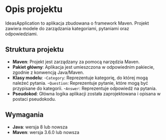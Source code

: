 # Opis projektu

IdeasApplication to aplikacja zbudowana o framework Maven. Projekt zawiera modele do zarządzania kategoriami, pytaniami oraz odpowiedziami.

## Struktura projektu
- **Maven**: Projekt jest zarządzany za pomocą narzędzia Maven.
- **Pakiet główny**: Aplikacja jest umieszczona w odpowiednim pakiecie, zgodnie z konwencją Java/Maven.
- **Klasy modelu**:
  -`Category`: Reprezentuje kategorię, do której mogą należeć pytania. 
  -`Question`: Reprezentuje pytanie, które mogą być przypisane do kategorii. 
  -`Answer`: Reprezentuje odpowiedź na pytania.
- **Pseudokod**: Główna logika aplikacji została zaprojektowana i opisana w postaci pseudokodu.

## Wymagania
- **Java**: wersja 8 lub nowsza
- **Maven**: wersja 3.6.0 lub nowsza

